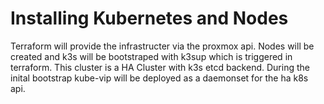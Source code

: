 # Installing Kubernetes and Nodes

Terraform will provide the infrastructer via the proxmox api. Nodes will be created and k3s will be bootstraped with k3sup which is triggered in terraform. This cluster is a HA Cluster with k3s etcd backend. During the inital bootstrap kube-vip will be deployed as a daemonset for the ha k8s api.